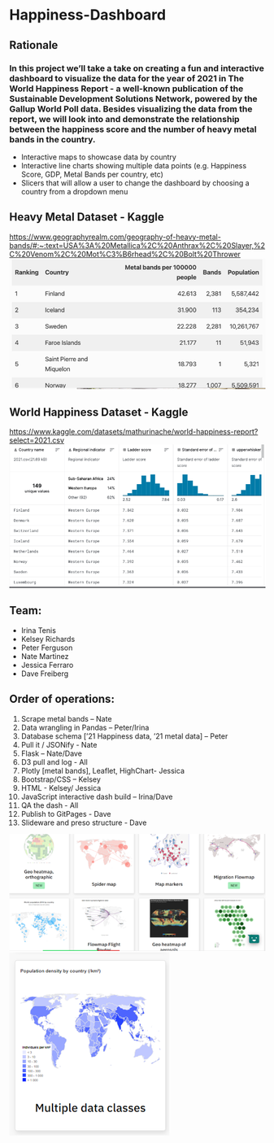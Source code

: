 # Happiness-Dashboard

## Rationale
### In this project we’ll take a take on creating a fun and interactive dashboard to visualize the data for the year of 2021 in The World Happiness Report -  a well-known publication of the Sustainable Development Solutions Network, powered by the Gallup World Poll data. Besides visualizing the data from the report, we will look into and demonstrate the relationship between the happiness score and the number of heavy metal bands in the country.
* Interactive maps to showcase data by country
* Interactive line charts showing multiple data points (e.g. Happiness Score, GDP, Metal Bands per country, etc)
* Slicers that will allow a user to change the dashboard by choosing a country from a dropdown menu

## Heavy Metal Dataset - Kaggle
https://www.geographyrealm.com/geography-of-heavy-metal-bands/#:~:text=USA%3A%20Metallica%2C%20Anthrax%2C%20Slayer,%2C%20Venom%2C%20Mot%C3%B6rhead%2C%20Bolt%20Thrower
![image](https://github.com/dafreibe74/Happiness-Dashboard/blob/main/Screenshot%202023-06-15%20at%208.16.13%20PM.png?raw=true)

## World Happiness Dataset - Kaggle
https://www.kaggle.com/datasets/mathurinache/world-happiness-report?select=2021.csv
![image](https://github.com/dafreibe74/Happiness-Dashboard/blob/main/Screenshot%202023-06-15%20at%208.14.47%20PM.png?raw=true)

## Team:
* Irina Tenis
* Kelsey Richards
* Peter Ferguson
* Nate Martinez
* Jessica Ferraro
* Dave Freiberg

## Order of operations: 
1. Scrape metal bands – Nate
2. Data wrangling in Pandas – Peter/Irina
3. Database schema [’21 Happiness data, ’21 metal data] – Peter
4. Pull it / JSONify  - Nate
5. Flask – Nate/Dave 
6. D3 pull and log - All
7. Plotly [metal bands], Leaflet, HighChart- Jessica
8. Bootstrap/CSS – Kelsey
9. HTML - Kelsey/ Jessica
10. JavaScript interactive dash build – Irina/Dave 
11. QA the dash - All
12. Publish to GitPages - Dave
13. Slideware and preso structure - Dave

![image](https://github.com/dafreibe74/Happiness-Dashboard/blob/main/screenshot2_for_p2_720.png?raw=true)
![image](https://github.com/dafreibe74/Happiness-Dashboard/blob/main/screenshot_for_p2_360.png?raw=true)
